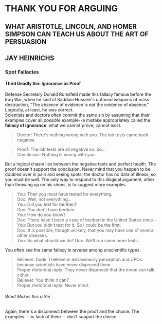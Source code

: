 # THANK YOU FOR ARGUING
## WHAT ARISTOTLE, LINCOLN, AND HOMER SIMPSON CAN TEACH US ABOUT THE ART OF PERSUASION
## JAY HEINRICHS

### Spot Fallacies

#### Third Deadly Sin: Ignorance as Proof
Defense Secretary Donald Rumsfeld made this fallacy famous before the Iraq War, when he said of Saddam Hussein's unfound weapons of mass destruction, "The absence of evidence is not the evidence of absence." Logically, at least, he was correct.  
Scientists and doctors often commit the same sin by assuming that their examples cover all _possible_ example--a mistake appropriately called the **fallacy of ignorance**: what we cannot prove, cannot exist.  
  
  > Doctor: There's nothing wrong with you. The lab tests came back negative.  
    
  > Proof: The lab tests are all negative so. So...  
  > Conclusion: Nothing is wrong with you.  
    
  But a logical chasm lies between the negative tests and perfect health. The proof doesn't support the conclusion. Never mind that you happen to be doubled over in pain and seeing spots; the doctor has no data of illness, so you must be well. The only way to respond to this illogical argument, other than throwing up on his shoes, is to suggest more examples.  
    
> You: Then you must have tested for everything.  
> Doc: Well, not everything...  
> You: Did you test for beriberi?  
> Doc: You don't have beriberi.  
> You: How do you know?  
> Doc: There hasn't been a case of beriberi in the United States since--
> You: But you didn't test for it. So I could be the first.  
> Doc: It _is_ possible, though unlikely, that you may have one of several other diseases.  
> You: So what should we do?
> Doc: We'll run some more tests.  
  
You often see the same fallacy in reverse among unscientific types.  
  
> Believer: Dude, I beleive in extrasensory perception and UFOs because scientists have never disproved them.  
> Proper rhetorical reply: They never disproved that the moon can talk, either.  
> Believer: You think it can?  
> Proper rhetorical reply: Never mind.  

###### What Makes this a Sin
Again, there's a disconnect between the proof and the choice. The examples -- or lack of them -- don't support the choice.  